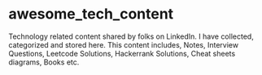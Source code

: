 # awesome_tech_content
Technology related content shared by folks on LinkedIn. I have collected, categorized and stored here. This content includes, Notes, Interview Questions, Leetcode Solutions, Hackerrank Solutions, Cheat sheets diagrams, Books etc.  
